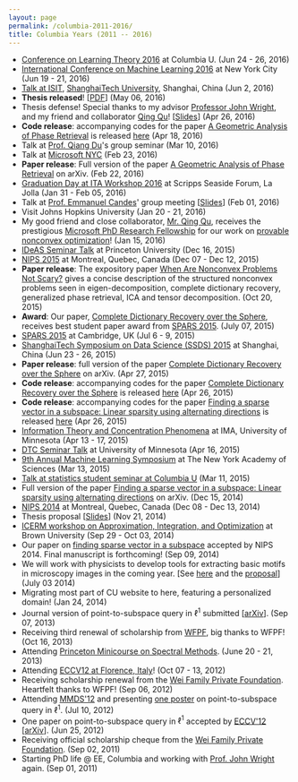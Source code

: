 ```yaml
---
layout: page
permalink: /columbia-2011-2016/
title: Columbia Years (2011 -- 2016)
---
```


- [Conference on Learning Theory 2016](http://www.learningtheory.org/colt2016/) at Columbia U. (Jun 24 - 26, 2016)
- [International Conference on Machine Learning 2016](http://icml.cc/2016/) at New York City (Jun 19 - 21, 2016) 
- [Talk at ISIT](http://sist.shanghaitech.edu.cn/cn/NewsDetail.asp?id=538), [ShanghaiTech University](http://www.shanghaitech.edu.cn/), Shanghai, China (Jun 2, 2016)
- **Thesis released**! \[[PDF](/docs/thesis.pdf)\] (May 06, 2016)
- Thesis defense! Special thanks to my advisor [Professor John Wright](http://www.columbia.edu/~jw2966/), and my friend and collaborator [Qing Qu](https://sites.google.com/site/homeqingqu/)! \[[Slides](/docs/thesis_defense.pdf)\] (Apr 26, 2016)
- **Code release**: accompanying codes for the paper [A Geometric Analysis of Phase Retrieval](http://arxiv.org/abs/1602.06664) is released [here](https://github.com/sunju/pr_plain) (Apr 18, 2016)
- Talk at [Prof. Qiang Du](http://www.columbia.edu/~qd2125/)'s group seminar (Mar 10, 2016)
- Talk at [Microsoft NYC](http://research.microsoft.com/en-us/labs/newyork/) (Feb 23, 2016) 
- **Paper release**: Full version of the paper [A Geometric Analysis of Phase Retrieval](http://arxiv.org/abs/1602.06664) on arXiv. (Feb 22, 2016)
- [Graduation Day at ITA Workshop 2016](http://ita.ucsd.edu/workshop.php) at Scripps Seaside Forum, La Jolla (Jan 31 - Feb 05, 2016) 
- Talk at [Prof. Emmanuel Candes](http://statweb.stanford.edu/~candes/)' group meeting \[[Slides](/docs/ncvx_2016Feb.pdf)\] (Feb 01, 2016)
- Visit Johns Hopkins University (Jan 20 - 21, 2016)
- My good friend and close collaborator, [Mr. Qing Qu](https://sites.google.com/site/homeqingqu/), receives the prestigious [Microsoft PhD Research Fellowship](http://research.microsoft.com/en-us/collaboration/global/northam/northam-fellows.aspx) for our work on [provable nonconvex optimization](http://sunju.org/research/nonconvex/)! (Jan 15, 2016) 
- [IDeAS Seminar Talk](http://www.pacm.princeton.edu/node/590) at Princeton University (Dec 16, 2015)
- [NIPS 2015](https://nips.cc/Conferences/2015/) at Montreal, Quebec, Canada (Dec 07 - Dec 12,  2015)
- **Paper release**: The expository paper [When Are Nonconvex Problems Not Scary?](http://arxiv.org/abs/1510.06096) gives a concise description of the structured nonconvex problems seen in eigen-decomposition, complete dictionary recovery, generalized phase retrieval, ICA and tensor decomposition. (Oct 20, 2015)
- **Award**: Our paper, [Complete Dictionary Recovery over the Sphere](http://arxiv.org/abs/1504.06785), receives best student paper award from [SPARS 2015](http://sigproc.eng.cam.ac.uk/SPARS2015/WebHome). (July 07, 2015)
- [SPARS 2015](http://sigproc.eng.cam.ac.uk/SPARS2015/WebHome) at Cambridge, UK (Jul 6 - 9, 2015)
- [ShanghaiTech Symposium on Data Science (SSDS) 2015](http://ssds2015.shanghaitech.edu.cn/) at Shanghai, China (Jun 23 - 26, 2015)
- **Paper release**: full version of the paper [Complete Dictionary Recovery over the Sphere](http://arxiv.org/abs/1504.06785) on arXiv. (Apr 27, 2015)
- **Code release**: accompanying codes for the paper [Complete Dictionary Recovery over the Sphere](http://arxiv.org/abs/1504.06785) is released [here](https://github.com/sunju/dl_focm ) (Apr 26, 2015)
- **Code release**: accompanying codes for the paper [Finding a sparse vector in a subspace: Linear sparsity using alternating directions](http://arxiv.org/abs/1412.4659) is released [here](https://github.com/sunju/psv ) (Apr 26, 2015)
- [Information Theory and Concentration Phenomena](http://www.ima.umn.edu/2014-2015/W4.13-17.15/?event_id=W4.13-17.15) at IMA, University of Minnesota (Apr 13 - 17, 2015)
- [DTC Seminar Talk](https://www.dtc.umn.edu/seminars/events.php?eventdesc=774) at University of Minnesota (Apr 16, 2015) 
- [9th Annual Machine Learning Symposium](http://www.nyas.org/ml2015) at The New York Academy of Sciences (Mar 13, 2015)
- [Talk at statistics student seminar at Columbia U](https://sites.google.com/site/statstudentseminar20142015/2015-spring/20150311) (Mar 11, 2015)
- Full version of the paper [Finding a sparse vector in a subspace: Linear sparsity using alternating directions](http://arxiv.org/abs/1412.4659) on arXiv. (Dec 15, 2014)
- [NIPS 2014](https://nips.cc/Conferences/2014/) at Montreal, Quebec, Canada (Dec 08 - Dec 13, 2014)
- Thesis proposal \[[Slides](/docs/thesis_proposal.pdf)\] (Nov 21, 2014)
- [ICERM workshop on Approximation, Integration, and Optimization](http://icerm.brown.edu/sp-f14-w2/) at Brown University (Sep 29 - Oct 03, 2014)
- Our paper on [finding sparse vector in a subspace](/research/struct-elem/) accepted by NIPS 2014. Final manuscript is forthcoming! (Sep 09, 2014) 
- We will work with physicists to develop tools for extracting basic motifs in microscopy images in the coming year. [See [here](http://idse.columbia.edu/interface-grant) and the [proposal](http://idse.columbia.edu/files/seasdepts/idse/pdf-files/IG9_-_High_Dimensional_Data_Analysis_Of_Microscopy_Images_-_Narayan_Wright.pdf)] (July 03 2014)
- Migrating most part of CU website to here, featuring a personalized domain! (Jan 24, 2014) 
- Journal version of point-to-subspace query in $\ell^1$ submitted [[arXiv](http://arxiv.org/abs/1208.0432)]. (Sep 07, 2013)
- Receiving third renewal of scholarship from [WFPF](http://wfpf888.org/index.html), big thanks to WFPF! (Oct 16, 2013)
- Attending [Princeton Minicourse on Spectral Methods](http://intractability.princeton.edu/blog/2013/06/princeton-minicourse-on-spectral-methods/). (June 20 - 21, 2013) 
- Attending [ECCV12 at Florence, Italy](http://eccv2012.unifi.it/)! (Oct 07 - 13, 2012)
- Receiving scholarship renewal from the [Wei Family Private Foundation](http://wfpf888.org/index.html). Heartfelt thanks to WFPF! (Sep 06, 2012)
- Attending [MMDS'12](http://www.stanford.edu/group/mmds/) and presenting [one poster](/docs/MMDS12_L1.pdf) on point-to-subspace query in $\ell^1$. (Jul 10, 2012)
- One paper on point-to-subspace query in $\ell^1$ accepted by [ECCV'12](http://eccv2012.unifi.it/) [[arXiv](http://arxiv.org/abs/1208.0432)]. (Jun 25, 2012)
- Receiving official scholarship cheque from the [Wei Family Private Foundation](http://wfpf888.org/index.html). (Sep 02, 2011)
- Starting PhD life @ EE, Columbia and working with [Prof. John Wright](http://www.columbia.edu/~jw2966/) again. (Sep 01, 2011)


